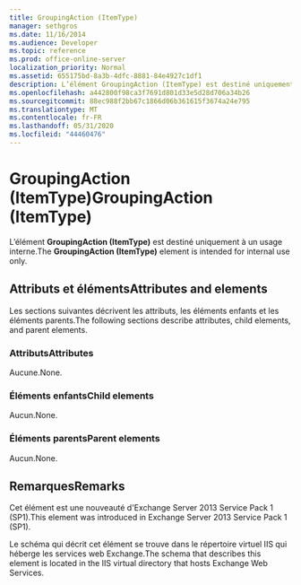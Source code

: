 ```yaml
---
title: GroupingAction (ItemType)
manager: sethgros
ms.date: 11/16/2014
ms.audience: Developer
ms.topic: reference
ms.prod: office-online-server
localization_priority: Normal
ms.assetid: 655175bd-8a3b-4dfc-8881-84e4927c1df1
description: L’élément GroupingAction (ItemType) est destiné uniquement à un usage interne.
ms.openlocfilehash: a442800f98ca3f7691d801d33e5d28d706a34b26
ms.sourcegitcommit: 88ec988f2bb67c1866d06b361615f3674a24e795
ms.translationtype: MT
ms.contentlocale: fr-FR
ms.lasthandoff: 05/31/2020
ms.locfileid: "44460476"
---
```

# <a name="groupingaction-itemtype"></a><span data-ttu-id="e4942-103">GroupingAction (ItemType)</span><span class="sxs-lookup"><span data-stu-id="e4942-103">GroupingAction (ItemType)</span></span>

<span data-ttu-id="e4942-104">L’élément **GroupingAction (ItemType)** est destiné uniquement à un usage interne.</span><span class="sxs-lookup"><span data-stu-id="e4942-104">The **GroupingAction (ItemType)** element is intended for internal use only.</span></span> 

## <a name="attributes-and-elements"></a><span data-ttu-id="e4942-105">Attributs et éléments</span><span class="sxs-lookup"><span data-stu-id="e4942-105">Attributes and elements</span></span>

<span data-ttu-id="e4942-106">Les sections suivantes décrivent les attributs, les éléments enfants et les éléments parents.</span><span class="sxs-lookup"><span data-stu-id="e4942-106">The following sections describe attributes, child elements, and parent elements.</span></span>
  
### <a name="attributes"></a><span data-ttu-id="e4942-107">Attributs</span><span class="sxs-lookup"><span data-stu-id="e4942-107">Attributes</span></span>

<span data-ttu-id="e4942-108">Aucune.</span><span class="sxs-lookup"><span data-stu-id="e4942-108">None.</span></span>
  
### <a name="child-elements"></a><span data-ttu-id="e4942-109">Éléments enfants</span><span class="sxs-lookup"><span data-stu-id="e4942-109">Child elements</span></span>

<span data-ttu-id="e4942-110">Aucun.</span><span class="sxs-lookup"><span data-stu-id="e4942-110">None.</span></span>
  
### <a name="parent-elements"></a><span data-ttu-id="e4942-111">Éléments parents</span><span class="sxs-lookup"><span data-stu-id="e4942-111">Parent elements</span></span>

<span data-ttu-id="e4942-112">Aucun.</span><span class="sxs-lookup"><span data-stu-id="e4942-112">None.</span></span>
  
## <a name="remarks"></a><span data-ttu-id="e4942-113">Remarques</span><span class="sxs-lookup"><span data-stu-id="e4942-113">Remarks</span></span>

<span data-ttu-id="e4942-114">Cet élément est une nouveauté d'Exchange Server 2013 Service Pack 1 (SP1).</span><span class="sxs-lookup"><span data-stu-id="e4942-114">This element was introduced in Exchange Server 2013 Service Pack 1 (SP1).</span></span>
  
<span data-ttu-id="e4942-115">Le schéma qui décrit cet élément se trouve dans le répertoire virtuel IIS qui héberge les services web Exchange.</span><span class="sxs-lookup"><span data-stu-id="e4942-115">The schema that describes this element is located in the IIS virtual directory that hosts Exchange Web Services.</span></span>
  


